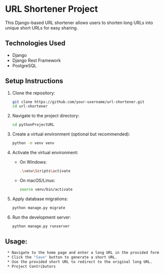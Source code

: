# URL Shortener Project

This Django-based URL shortener allows users to shorten long URLs into unique short URLs for easy sharing.

## Technologies Used

- Django
- Django Rest Framework
- PostgreSQL

## Setup Instructions

1. Clone the repository:

   ```bash
   git clone https://github.com/your-username/url-shortener.git
   cd url-shortener

2. Navigate to the project directory:

    ```bash
    cd pythonProjectURL
    ```

3. Create a virtual environment (optional but recommended):

    ```bash
    python -m venv venv
    ```

4. Activate the virtual environment:

    - On Windows:

        ```bash
        .\venv\Scripts\activate
        ```

    - On macOS/Linux:

        ```bash
        source venv/bin/activate
        ```

   
5. Apply database migrations:

    ```bash
    python manage.py migrate
    ```

6. Run the development server:

    ```bash
    python manage.py runserver
    ```

## Usage:

  ```bash
   * Navigate to the home page and enter a long URL in the provided form.
   * Click the "Save" button to generate a short URL.
   * Use the provided short URL to redirect to the original long URL.  
   * Project Contributors
  ```






